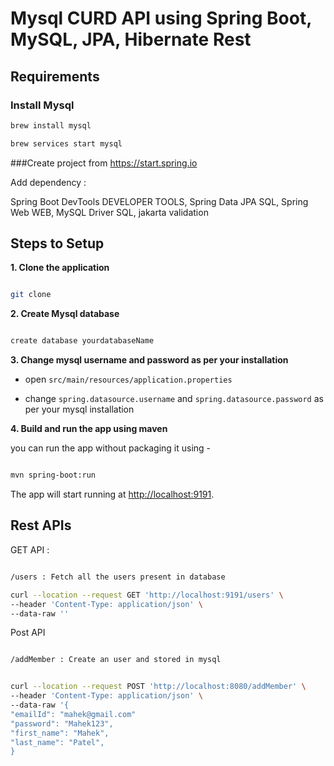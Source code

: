 # Mysql CURD API using Spring Boot, MySQL, JPA, Hibernate Rest



## Requirements

### Install Mysql

```bash
brew install mysql

brew services start mysql
```

###Create project from https://start.spring.io

Add dependency :

Spring Boot DevTools DEVELOPER TOOLS,
Spring Data JPA SQL,
Spring Web WEB,
MySQL Driver SQL,
jakarta validation

## Steps to Setup

**1. Clone the application**

```bash

git clone 

```

**2. Create Mysql database**

```bash

create database yourdatabaseName

```

**3. Change mysql username and password as per your installation**

+ open `src/main/resources/application.properties`


+ change `spring.datasource.username` and `spring.datasource.password` as per your mysql installation

**4. Build and run the app using maven**

 you can run the app without packaging it using -

```bash

mvn spring-boot:run

```

The app will start running at <http://localhost:9191>.

## Rest APIs

GET API :

```bash

/users : Fetch all the users present in database

curl --location --request GET 'http://localhost:9191/users' \
--header 'Content-Type: application/json' \
--data-raw ''
```

Post API 



   ```bash
   
   /addMember : Create an user and stored in mysql
   

curl --location --request POST 'http://localhost:8080/addMember' \
--header 'Content-Type: application/json' \
--data-raw '{
  "emailId": "mahek@gmail.com"
  "password": "Mahek123",
  "first_name": "Mahek",
  "last_name": "Patel",
}
